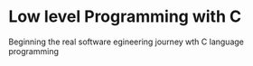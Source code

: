 # Low level Programming with C
Beginning the real software egineering journey wth C language programming
